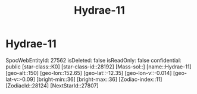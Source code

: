 ﻿---
title: "Hydrae-11"
location: [-12.35,152.65,150]
type: Station
tags:
- astro/Star

---

# Hydrae-11

SpocWebEntityId: 27562
isDeleted: false
isReadOnly: false
confidential: public
[star-class::K0]
[star-class-id::28192]
[Mass-sol::]
[name::Hydrae-11]
[geo-alt::150]
[geo-lon::152.65]
[geo-lat::-12.35]
[geo-lon-v::-0.014]
[geo-lat-v::-0.09]
[bright-min::36]
[bright-max::36]
[Zodiac-index::11]
[ZodiacId::28124]
[NextStarId::27807]

